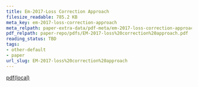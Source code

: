 ```yaml
---
title: Em-2017-Loss Correction Approach
filesize_readable: 785.2 KB
meta_key: em-2017-loss-correction-approach
meta_relpath: paper-extra-data/pdf-meta/em-2017-loss-correction-approach.yaml
pdf_relpath: paper-repo/pdfs/EM-2017-loss%20correction%20approach.pdf
reading_status: TBD
tags:
- other-default
- paper
url_slug: EM-2017-loss%20correction%20approach
---
```


[pdf(local)](../../paper-repo/pdfs/EM-2017-loss%20correction%20approach.pdf)
